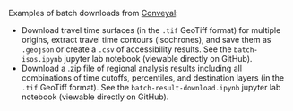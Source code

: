 Examples of batch downloads from [Conveyal](http://conveyal.com/analysis):
- Download travel time surfaces (in the `.tif` GeoTiff format) for multiple origins, extract travel time contours (isochrones), and save them as `.geojson` or create a `.csv` of accessibility results. See the `batch-isos.ipynb` jupyter lab notebook  (viewable directly on GitHub).
- Download a .zip file of regional analysis results including all combinations of time cutoffs, percentiles, and destination layers (in the `.tif` GeoTiff format). See the `batch-result-download.ipynb` jupyter lab notebook (viewable directly on GitHub).

